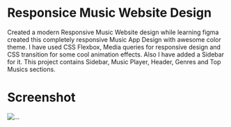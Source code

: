 # Responsice Music Website Design

Created a modern Responsive Music Website design while learning figma created this completely responsive Music App Design with awesome color theme. I have used CSS Flexbox,
Media queries for responsive design and CSS transition for some cool animation effects. Also I have added a Sidebar for it. This project contains Sidebar,
Music Player, Header, Genres and Top Musics sections.

# Screenshot

<img src="https://drive.google.com/uc?export=view&id=18Oiqxsoi-7ARe9L0cYx5Wrk6Zxh39MFF" alt="..."></img>
